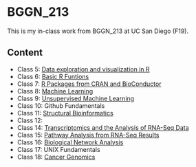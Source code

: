 # BGGN_213
This is my in-class work from BGGN_213 at UC San Diego (F19).

## Content
- Class 5: [Data exploration and visualization in R](https://github.com/Jiaweitsui/bggn213/blob/master/Class_05/Class_05.md)
- Class 6: [Basic R Funtions](https://github.com/Jiaweitsui/bggn213/blob/master/Class_06/Class_06_R_Function.md)
- Class 7: [R Packages from CRAN and BioConductor](https://github.com/Jiaweitsui/bggn213/blob/master/Class_07/class_07.md)
- Class 8: [Machine Learning](https://github.com/Jiaweitsui/bggn213/blob/master/Class_08/class_08.md)
- Class 9: [Unsupervised Machine Learning](https://github.com/Jiaweitsui/bggn213/blob/master/Class_09/Class_09.md)
- Class 10: Github Fundamentals
- Class 11: [Structural Bioinformatics](https://github.com/Jiaweitsui/bggn213/blob/master/Class_11/Class_11.md)
- Class 12: 
- Class 14: [Transcriptomics and the Analysis of RNA-Seq Data](https://github.com/Jiaweitsui/bggn213/blob/master/Class_14/Class_14.md)
- Class 15: [Pathway Analysis from RNA-Seq Results](https://github.com/Jiaweitsui/bggn213/blob/master/Class_15/Class_15.md)
- Class 16: [Biological Network Analysis](https://github.com/Jiaweitsui/bggn213/blob/master/Class_16/Class_16.md)
- Class 17: UNIX Fundamentals 
- Class 18: [Cancer Genomics]()
